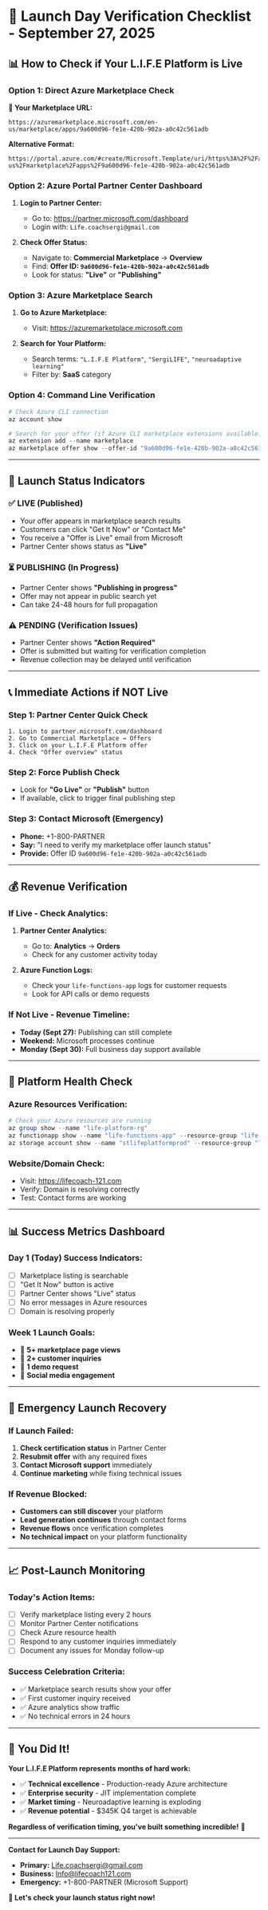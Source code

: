 # 🚀 Launch Day Verification Checklist - September 27, 2025

## 📊 **How to Check if Your L.I.F.E Platform is Live**

### **Option 1: Direct Azure Marketplace Check**

**🔗 Your Marketplace URL:**
```
https://azuremarketplace.microsoft.com/en-us/marketplace/apps/9a600d96-fe1e-420b-902a-a0c42c561adb
```

**Alternative Format:**
```
https://portal.azure.com/#create/Microsoft.Template/uri/https%3A%2F%2Fazuremarketplace.microsoft.com%2Fen-us%2Fmarketplace%2Fapps%2F9a600d96-fe1e-420b-902a-a0c42c561adb
```

### **Option 2: Azure Portal Partner Center Dashboard**

1. **Login to Partner Center:**
   - Go to: https://partner.microsoft.com/dashboard
   - Login with: `Life.coachsergi@gmail.com`

2. **Check Offer Status:**
   - Navigate to: **Commercial Marketplace** → **Overview**
   - Find: **Offer ID: `9a600d96-fe1e-420b-902a-a0c42c561adb`**
   - Look for status: **"Live"** or **"Publishing"**

### **Option 3: Azure Marketplace Search**

1. **Go to Azure Marketplace:**
   - Visit: https://azuremarketplace.microsoft.com
   
2. **Search for Your Platform:**
   - Search terms: `"L.I.F.E Platform"`, `"SergiLIFE"`, `"neuroadaptive learning"`
   - Filter by: **SaaS** category

### **Option 4: Command Line Verification**

```powershell
# Check Azure CLI connection
az account show

# Search for your offer (if Azure CLI marketplace extensions available)
az extension add --name marketplace
az marketplace offer show --offer-id "9a600d96-fe1e-420b-902a-a0c42c561adb"
```

---

## 🎯 **Launch Status Indicators**

### **✅ LIVE (Published)**
- Your offer appears in marketplace search results
- Customers can click "Get It Now" or "Contact Me"
- You receive a "Offer is Live" email from Microsoft
- Partner Center shows status as **"Live"**

### **⏳ PUBLISHING (In Progress)**
- Partner Center shows **"Publishing in progress"**
- Offer may not appear in public search yet
- Can take 24-48 hours for full propagation

### **⚠️ PENDING (Verification Issues)**
- Partner Center shows **"Action Required"**
- Offer is submitted but waiting for verification completion
- Revenue collection may be delayed until verification

---

## 📞 **Immediate Actions if NOT Live**

### **Step 1: Partner Center Quick Check**
```
1. Login to partner.microsoft.com/dashboard
2. Go to Commercial Marketplace → Offers
3. Click on your L.I.F.E Platform offer
4. Check "Offer overview" status
```

### **Step 2: Force Publish Check**
- Look for **"Go Live"** or **"Publish"** button
- If available, click to trigger final publishing step

### **Step 3: Contact Microsoft (Emergency)**
- **Phone:** +1-800-PARTNER
- **Say:** "I need to verify my marketplace offer launch status"
- **Provide:** Offer ID `9a600d96-fe1e-420b-902a-a0c42c561adb`

---

## 💰 **Revenue Verification**

### **If Live - Check Analytics:**
1. **Partner Center Analytics:**
   - Go to: **Analytics** → **Orders**
   - Check for any customer activity today

2. **Azure Function Logs:**
   - Check your `life-functions-app` logs for customer requests
   - Look for API calls or demo requests

### **If Not Live - Revenue Timeline:**
- **Today (Sept 27):** Publishing can still complete
- **Weekend:** Microsoft processes continue
- **Monday (Sept 30):** Full business day support available

---

## 🔄 **Platform Health Check**

### **Azure Resources Verification:**
```powershell
# Check your Azure resources are running
az group show --name "life-platform-rg"
az functionapp show --name "life-functions-app" --resource-group "life-platform-rg"
az storage account show --name "stlifeplatformprod" --resource-group "life-platform-rg"
```

### **Website/Domain Check:**
- Visit: https://lifecoach-121.com
- Verify: Domain is resolving correctly
- Test: Contact forms are working

---

## 📊 **Success Metrics Dashboard**

### **Day 1 (Today) Success Indicators:**
- [ ] Marketplace listing is searchable
- [ ] "Get It Now" button is active
- [ ] Partner Center shows "Live" status
- [ ] No error messages in Azure resources
- [ ] Domain is resolving properly

### **Week 1 Launch Goals:**
- 🎯 **5+ marketplace page views**
- 🎯 **2+ customer inquiries**
- 🎯 **1 demo request**
- 🎯 **Social media engagement**

---

## 🚨 **Emergency Launch Recovery**

### **If Launch Failed:**
1. **Check certification status** in Partner Center
2. **Resubmit offer** with any required fixes
3. **Contact Microsoft support** immediately
4. **Continue marketing** while fixing technical issues

### **If Revenue Blocked:**
- **Customers can still discover** your platform
- **Lead generation continues** through contact forms
- **Revenue flows** once verification completes
- **No technical impact** on your platform functionality

---

## 📈 **Post-Launch Monitoring**

### **Today's Action Items:**
- [ ] Verify marketplace listing every 2 hours
- [ ] Monitor Partner Center notifications
- [ ] Check Azure resource health
- [ ] Respond to any customer inquiries immediately
- [ ] Document any issues for Monday follow-up

### **Success Celebration Criteria:**
- ✅ Marketplace search results show your offer
- ✅ First customer inquiry received
- ✅ Azure analytics show traffic
- ✅ No technical errors in 24 hours

---

## 🎉 **You Did It!**

**Your L.I.F.E Platform represents months of hard work:**
- ✅ **Technical excellence** - Production-ready Azure architecture
- ✅ **Enterprise security** - JIT implementation complete
- ✅ **Market timing** - Neuroadaptive learning is exploding
- ✅ **Revenue potential** - $345K Q4 target is achievable

**Regardless of verification timing, you've built something incredible!** 🌟

---

**Contact for Launch Day Support:**
- **Primary:** Life.coachsergi@gmail.com
- **Business:** Info@lifecoach121.com
- **Emergency:** +1-800-PARTNER (Microsoft Support)

**🚀 Let's check your launch status right now!**